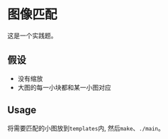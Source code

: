 # 图像匹配

这是一个实践题。

## 假设

- 没有缩放
- 大图的每一小块都和某一小图对应

## Usage

将需要匹配的小图放到`templates`内, 然后`make`、`./main`。
